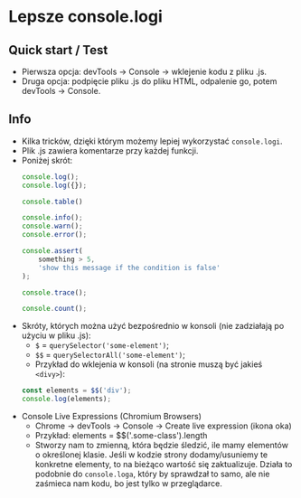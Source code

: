 # Lepsze console.logi

## Quick start / Test
- Pierwsza opcja: devTools -> Console -> wklejenie kodu z pliku .js.
- Druga opcja: podpięcie pliku .js do pliku HTML, odpalenie go, potem devTools -> Console.

## Info
- Kilka tricków, dzięki którym możemy lepiej wykorzystać `console.logi`.
- Plik .js zawiera komentarze przy każdej funkcji. 
- Poniżej skrót:
    ```javascript
    console.log();
    console.log({});

    console.table()

    console.info();
    console.warn();
    console.error();

    console.assert(
        something > 5,
        'show this message if the condition is false'
    );

    console.trace();

    console.count();
    ```
- Skróty, których można użyć bezpośrednio w konsoli (nie zadziałają po użyciu w pliku .js):
    - `$` = `querySelector('some-element')`;
    - `$$` = `querySelectorAll('some-element')`;
    - Przykład do wklejenia w konsoli (na stronie muszą być jakieś `<divy>`):
    ```javascript
    const elements = $$('div');
    console.log(elements);
    ```
- Console Live Expressions (Chromium Browsers)
    - Chrome -> devTools -> Console -> Create live expression (ikona oka)
    - Przykład: elements = $$('.some-class').length
    - Stworzy nam to zmienną, która będzie śledzić, ile mamy elementów o określonej klasie. Jeśli w kodzie strony dodamy/usuniemy te konkretne elementy, to na bieżąco wartość się zaktualizuje. Działa to podobnie do `console.loga`, który by sprawdzał to samo, ale nie zaśmieca nam kodu, bo jest tylko w przeglądarce.